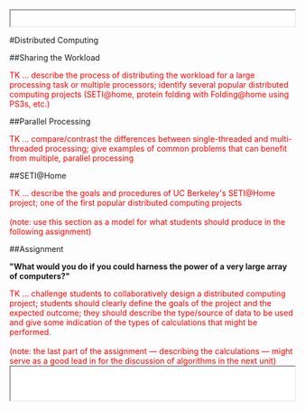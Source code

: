 <iframe src="../assets/header.html" width=100% height=28></iframe>

<!-- ######################################### -->

#Distributed Computing


##Sharing the Workload

<div style="color: red">TK ... 
describe the process of distributing the workload for a large processing task or multiple processors; identify several popular distributed computing projects (SETI@home, protein folding with Folding@home using PS3s, etc.)
</div>


##Parallel Processing

<div style="color: red">TK ... 
compare/contrast the differences between single-threaded and multi-threaded processing; give examples of common problems that can benefit from multiple, parallel processing
</div>


##SETI@Home

<div style="color: red">TK ... 
describe the goals and procedures of UC Berkeley's SETI@Home project; one of the first popular distributed computing projects<br>
<br>
(note: use this section as a model for what students should produce in the following assignment)
</div>


##Assignment

**"What would you do if you could harness the power of a very large array of computers?"**

<div style="color: red">TK ... 
challenge students to collaboratively design a distributed computing project; students should clearly define the goals of the project and the expected outcome; they should describe the type/source of data to be used and give some indication of the types of calculations that might be performed.<br>
<br>
(note: the last part of the assignment &mdash; describing the calculations &mdash; might serve as a good lead in for the discussion of algorithms in the next unit) 
</div>





<!-- ######################################### -->

<iframe src="../assets/footer.html" width=100% height=60></iframe>
